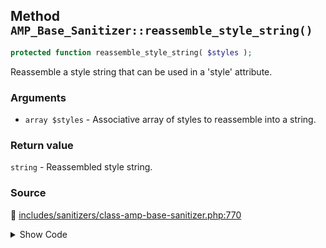## Method `AMP_Base_Sanitizer::reassemble_style_string()`

```php
protected function reassemble_style_string( $styles );
```

Reassemble a style string that can be used in a &#039;style&#039; attribute.

### Arguments

* `array $styles` - Associative array of styles to reassemble into a string.

### Return value

`string` - Reassembled style string.

### Source

:link: [includes/sanitizers/class-amp-base-sanitizer.php:770](/includes/sanitizers/class-amp-base-sanitizer.php#L770-L789)

<details>
<summary>Show Code</summary>

```php
protected function reassemble_style_string( $styles ) {
	if ( ! is_array( $styles ) ) {
		return '';
	}
	// Discard empty values first.
	$styles = array_filter( $styles );
	return array_reduce(
		array_keys( $styles ),
		static function ( $style_string, $style_name ) use ( $styles ) {
			if ( ! empty( $style_string ) ) {
				$style_string .= ';';
			}
			return $style_string . "{$style_name}:{$styles[ $style_name ]}";
		},
		''
	);
}
```

</details>
